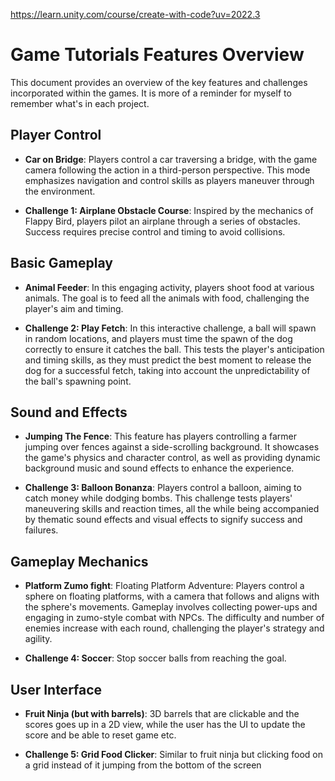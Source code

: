 https://learn.unity.com/course/create-with-code?uv=2022.3

# Game Tutorials Features Overview

This document provides an overview of the key features and challenges incorporated within the games. It is more of a reminder for myself to remember what's in each project.

## Player Control

-   **Car on Bridge**: Players control a car traversing a bridge, with the game camera following the action in a third-person perspective. This mode emphasizes navigation and control skills as players maneuver through the environment.
    
-   **Challenge 1: Airplane Obstacle Course**: Inspired by the mechanics of Flappy Bird, players pilot an airplane through a series of obstacles. Success requires precise control and timing to avoid collisions.
    

## Basic Gameplay

-   **Animal Feeder**: In this engaging activity, players shoot food at various animals. The goal is to feed all the animals with food, challenging the player's aim and timing.
    
-   **Challenge 2: Play Fetch**: In this interactive challenge, a ball will spawn in random locations, and players must time the spawn of the dog correctly to ensure it catches the ball. This tests the player's anticipation and timing skills, as they must predict the best moment to release the dog for a successful fetch, taking into account the unpredictability of the ball's spawning point.
    

## Sound and Effects

-   **Jumping The Fence**: This feature has players controlling a farmer jumping over fences against a side-scrolling background. It showcases the game's physics and character control, as well as providing dynamic background music and sound effects to enhance the experience.
    
-   **Challenge 3: Balloon Bonanza**: Players control a balloon, aiming to catch money while dodging bombs. This challenge tests players' maneuvering skills and reaction times, all the while being accompanied by thematic sound effects and visual effects to signify success and failures.

## Gameplay Mechanics

- **Platform Zumo fight**: Floating Platform Adventure: Players control a sphere on floating platforms, with a camera that follows and aligns with the sphere's movements. Gameplay involves collecting power-ups and engaging in zumo-style combat with NPCs. The difficulty and number of enemies increase with each round, challenging the player's strategy and agility.

-   **Challenge 4: Soccer**: Stop soccer balls from reaching the goal.

## User Interface

- **Fruit Ninja (but with barrels)**: 3D barrels that are clickable and the scores goes up in a 2D view, while the user has the UI to update the score and be able to reset game etc.

- **Challenge 5: Grid Food Clicker**: Similar to fruit ninja but clicking food on a grid instead of it jumping from the bottom of the screen